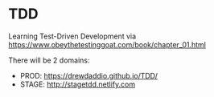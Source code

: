 # TDD
Learning Test-Driven Development via https://www.obeythetestinggoat.com/book/chapter_01.html

There will be 2 domains:
- PROD: https://drewdaddio.github.io/TDD/
- STAGE: http://stagetdd.netlify.com
